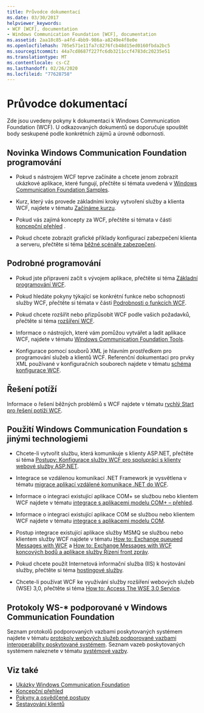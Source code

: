 ```yaml
---
title: Průvodce dokumentací
ms.date: 03/30/2017
helpviewer_keywords:
- WCF [WCF], documentation
- Windows Communication Foundation [WCF], documentation
ms.assetid: 2aa18c85-a4fd-4bb9-986a-a8249e4f8e0e
ms.openlocfilehash: 705e571e11fa7c8276fcb48d15ed0160fbda2bc5
ms.sourcegitcommit: 44a7cd8687f227fc6db3211ccf4783dc20235e51
ms.translationtype: MT
ms.contentlocale: cs-CZ
ms.lasthandoff: 02/26/2020
ms.locfileid: "77628758"
---
```

# <a name="guide-to-the-documentation"></a>Průvodce dokumentací
Zde jsou uvedeny pokyny k dokumentaci k Windows Communication Foundation (WCF). U odkazovaných dokumentů se doporučuje spouštět body seskupené podle konkrétních zájmů a úrovně odbornosti.  
  
## <a name="new-to-windows-communication-foundation-programming"></a>Novinka Windows Communication Foundation programování  
  
- Pokud s nástrojem WCF teprve začínáte a chcete jenom zobrazit ukázkové aplikace, které fungují, přečtěte si témata uvedená v [Windows Communication Foundation Samples](./samples/index.md).  
  
- Kurz, který vás provede základními kroky vytvoření služby a klienta WCF, najdete v tématu [Začínáme kurzu](getting-started-tutorial.md).  
  
- Pokud vás zajímá koncepty za WCF, přečtěte si témata v části [koncepční přehled](conceptual-overview.md) .  
  
- Pokud chcete zobrazit grafické příklady konfigurací zabezpečení klienta a serveru, přečtěte si téma [běžné scénáře zabezpečení](./feature-details/common-security-scenarios.md).  
  
## <a name="programming-in-depth"></a>Podrobné programování  
  
- Pokud jste připraveni začít s vývojem aplikace, přečtěte si téma [Základní programování WCF](basic-wcf-programming.md).  
  
- Pokud hledáte pokyny týkající se konkrétní funkce nebo schopnosti služby WCF, přečtěte si témata v části [Podrobnosti o funkcích WCF](./feature-details/index.md).  
  
- Pokud chcete rozšířit nebo přizpůsobit WCF podle vašich požadavků, přečtěte si téma [rozšíření WCF](./extending/index.md).  
  
- Informace o nástrojích, které vám pomůžou vytvářet a ladit aplikace WCF, najdete v tématu [Windows Communication Foundation Tools](tools.md).  
  
- Konfigurace pomocí souborů XML je hlavním prostředkem pro programování služeb a klientů WCF. Referenční dokumentaci pro prvky XML používané v konfiguračních souborech najdete v tématu [schéma konfigurace WCF](../configure-apps/file-schema/wcf/index.md).  
  
## <a name="troubleshooting"></a>Řešení potíží  
 Informace o řešení běžných problémů s WCF najdete v tématu [rychlý Start pro řešení potíží WCF](wcf-troubleshooting-quickstart.md).  
  
## <a name="using-windows-communication-foundation-with-other-technologies"></a>Použití Windows Communication Foundation s jinými technologiemi  
  
- Chcete-li vytvořit službu, která komunikuje s klienty ASP.NET, přečtěte si téma [Postupy: Konfigurace služby WCF pro spolupráci s klienty webové služby ASP.NET](./feature-details/config-wcf-service-with-aspnet-web-service.md).  
  
- Integrace se vzdálenou komunikací .NET Framework je vysvětlena v tématu [migrace aplikací vzdálené komunikace .NET do WCF](./feature-details/migrating-net-remoting-applications-to-wcf.md).  
  
- Informace o integraci existující aplikace COM+ se službou nebo klientem WCF najdete v tématu [integrace s aplikacemi modelu COM+ – přehled](./feature-details/integrating-with-com-plus-applications-overview.md).  
  
- Informace o integraci existující aplikace COM se službou nebo klientem WCF najdete v tématu [integrace s aplikacemi modelu COM](./feature-details/integrating-with-com-applications.md).  
  
- Postup integrace existující aplikace služby MSMQ se službou nebo klientem služby WCF najdete v tématu [How to: Exchange queueed Messages with WCF](./feature-details/how-to-exchange-queued-messages-with-wcf-endpoints.md) a [How to: Exchange Messages with WCF koncových bodů a aplikace služby Řízení front zpráv](./feature-details/how-to-exchange-messages-with-wcf-endpoints-and-message-queuing-applications.md).  
  
- Pokud chcete použít Internetová informační služba (IIS) k hostování služby, přečtěte si téma [hostingové služby](hosting-services.md).  
  
- Chcete-li používat WCF ke využívání služby rozšíření webových služeb (WSE) 3,0, přečtěte si téma [How to: Access The WSE 3,0 Service](./feature-details/how-to-access-a-wse-3-0-service-with-a-wcf-client.md).  
  
## <a name="ws--protocols-supported-in-windows-communication-foundation"></a>Protokoly WS-* podporované v Windows Communication Foundation  
 Seznam protokolů podporovaných vazbami poskytovaných systémem najdete v tématu [protokoly webových služeb podporované vazbami interoperability poskytované systémem](./feature-details/web-services-protocols-supported-by-system-provided-interoperability-bindings.md). Seznam vazeb poskytovaných systémem naleznete v tématu [systémové vazby](system-provided-bindings.md).  
  
## <a name="see-also"></a>Viz také

- [Ukázky Windows Communication Foundation](./samples/index.md)
- [Koncepční přehled](conceptual-overview.md)
- [Pokyny a osvědčené postupy](guidelines-and-best-practices.md)
- [Sestavování klientů](building-clients.md)
